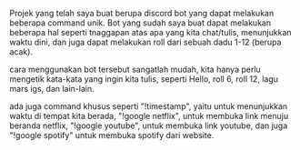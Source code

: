 Projek yang telah saya buat berupa discord bot yang dapat melakukan beberapa command unik. Bot yang sudah saya buat dapat melakukan beberapa hal seperti tnaggapan atas apa yang kita chat/tulis, menunjukkan waktu dini, dan juga dapat melakukan roll dari sebuah dadu 1-12 (berupa acak).

cara menggunakan bot tersebut sangatlah mudah, kita hanya perlu mengetik kata-kata yang ingin kita tulis, seperti Hello, roll 6, roll 12, lagu mars igs, dan lain-lain.

ada juga command khusus seperti "!timestamp", yaitu untuk menunjukkan waktu di tempat kita berada, "!google netflix", untuk membuka link menuju beranda netflix, "!google youtube", untuk membuka link youtube, dan juga "!google spotify" untuk membuka spotify dari website.
 
 
